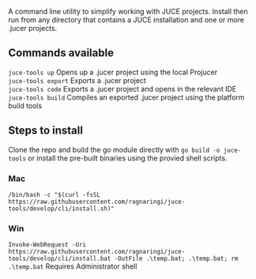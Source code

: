 A command line utility to simplify working with JUCE projects. Install then run from any directory that contains a JUCE installation and one or more .jucer projects.

## Commands available

`juce-tools up`  Opens up a .jucer project using the local Projucer  
`juce-tools export`  Exports a .jucer project  
`juce-tools code`  Exports a .jucer project and opens in the relevant IDE  
`juce-tools build`  Compiles an exported .jucer project using the platform build tools  

## Steps to install

Clone the repo and build the go module directly with `go build -o juce-tools` or install the pre-built binaries using the provied shell scripts.

### Mac
`/bin/bash -c "$(curl -fsSL https://raw.githubusercontent.com/ragnaringi/juce-tools/develop/cli/install.sh)"`  
### Win
`Invoke-WebRequest -Uri https://raw.githubusercontent.com/ragnaringi/juce-tools/develop/cli/install.bat -OutFile .\temp.bat; .\temp.bat; rm .\temp.bat` Requires Administrator shell
